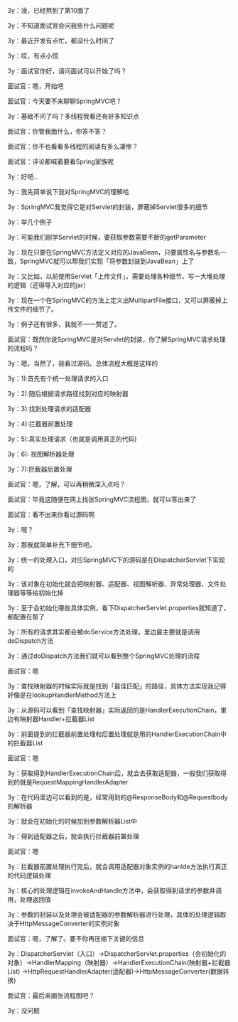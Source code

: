 3y：淦，已经熬到了第10面了

3y：不知道面试官会问我些什么问题呢

3y：最近开发有点忙，都没什么时间了

3y：哎，有点小慌



3y：面试官你好，请问面试可以开始了吗？

面试官：嗯，开始吧

面试官：今天要不来聊聊SpringMVC吧？

3y：基础不问了吗？多线程我看还有好多知识点

面试官：你管我面什么，你答不答？

面试官：你不也看看多线程的阅读有多么凄惨？

面试官：评论都喊着要看Spring家族呢

3y：好吧...

3y：我先简单说下我对SpringMVC的理解哈

3y：SpringMVC我觉得它是对Servlet的封装，屏蔽掉Servlet很多的细节

3y：举几个例子

3y：可能我们刚学Servlet的时候，要获取参数需要不断的getParameter

3y：现在只要在SpringMVC方法定义对应的JavaBean，只要属性名与参数名一致，SpringMVC就可以帮我们实现「将参数封装到JavaBean」上了

3y：又比如，以前使用Servlet「上传文件」，需要处理各种细节，写一大堆处理的逻辑（还得导入对应的jar）

3y：现在一个在SpringMVC的方法上定义出MultipartFile接口，又可以屏蔽掉上传文件的细节了。

3y：例子还有很多，我就不一一赘述了。



面试官：既然你说SpringMVC是对Servlet的封装，你了解SpringMVC请求处理的流程吗？

3y：嗯，当然了，我看过源码。总体流程大概是这样的

3y：1):首先有个统一处理请求的入口

3y：2):随后根据请求路径找到对应的映射器

3y：3):找到处理请求的适配器

3y：4):拦截器前置处理

3y：5):真实处理请求（也就是调用真正的代码)

3y：6): 视图解析器处理

3y：7):拦截器后置处理

面试官：嗯，了解，可以再稍微深入点吗？

面试官：毕竟这随便在网上找张SpringMVC流程图，就可以答出来了

面试官：看不出来你看过源码啊

3y：哦？

3y：那我就简单补充下细节吧。

3y：统一的处理入口，对应SpringMVC下的源码是在DispatcherServlet下实现的

3y：该对象在初始化就会把映射器、适配器、视图解析器、异常处理器、文件处理器等等给初始化掉

3y：至于会初始化哪些具体实例，看下DispatcherServlet.properties就知道了，都配置在那了

3y：所有的请求其实都会被doService方法处理，里边最主要就是调用doDispatch方法

3y：通过doDispatch方法我们就可以看到整个SpringMVC处理的流程

面试官：嗯

3y：查找映射器的时候实际就是找到「最佳匹配」的路径，具体方法实现我记得好像是在lookupHandlerMethod方法上

3y：从源码可以看到「查找映射器」实际返回的是HandlerExecutionChain，里边有映射器Handler+拦截器List

3y：前面提到的拦截器前置处理和后置处理就是用的HandlerExecutionChain中的拦截器List

面试官：嗯

3y：获取得到HandlerExecutionChain后，就会去获取适配器，一般我们获取得到的就是RequestMappingHandlerAdapter

3y：在代码里边可以看到的是，经常用到的@ResponseBody和@Requestbody的解析器

3y：就会在初始化的时候加到参数解析器List中

3y：得到适配器之后，就会执行拦截器前置处理

面试官：嗯

3y：拦截器前置处理执行完后，就会调用适配器对象实例的hanlde方法执行真正的代码逻辑处理

3y：核心的处理逻辑在invokeAndHandle方法中，会获取得到请求的参数并调用，处理返回值

3y：参数的封装以及处理会被适配器的参数解析器进行处理，具体的处理逻辑取决于HttpMessageConverter的实例对象

面试官：嗯，了解了。要不你再压缩下关键的信息

3y：DispatcherServlet（入口）->DispatcherServlet.properties（会初始化的对象）->HandlerMapping（映射器）->HandlerExecutionChain(映射器+拦截器List) ->HttpRequestHandlerAdapter(适配器)->HttpMessageConverter(数据转换)

面试官：最后来画张流程图吧？

3y：没问题





